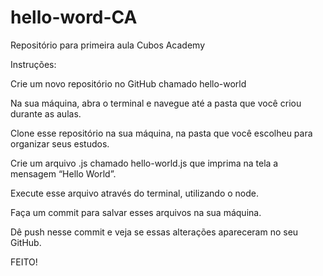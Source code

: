 # hello-word-CA
Repositório para primeira aula Cubos Academy 

Instruções:

Crie um novo repositório no GitHub chamado hello-world

Na sua máquina, abra o terminal e navegue até a pasta que você criou durante as aulas.

Clone esse repositório na sua máquina, na pasta que você escolheu para organizar seus estudos.

Crie um arquivo .js chamado hello-world.js que imprima na tela a mensagem “Hello World”.

Execute esse arquivo através do terminal, utilizando o node.

Faça um commit para salvar esses arquivos na sua máquina.

Dê push nesse commit e veja se essas alterações apareceram no seu GitHub.


FEITO!
